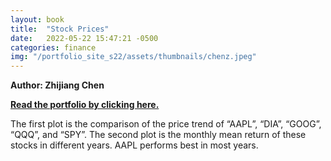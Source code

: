 ```yaml
---
layout: book
title:  "Stock Prices"
date:   2022-05-22 15:47:21 -0500
categories: finance
img: "/portfolio_site_s22/assets/thumbnails/chenz.jpeg"
---
```


<b>Author: Zhijiang Chen</b>

<b><a href="https://data-viz.it.wisc.edu/content/aff36466-5cb4-47da-94e4-f73b1bdc27d8">Read the portfolio by clicking here.</a></b>

The first plot is the comparison of the price trend of “AAPL”, “DIA”, “GOOG”,
“QQQ”, and “SPY”. The second plot is the monthly mean return of these stocks in
different years. AAPL performs best in most years.

[jekyll-docs]: https://jekyllrb.com/docs/home
[jekyll-gh]:   https://github.com/jekyll/jekyll
[jekyll-talk]: https://talk.jekyllrb.com/
